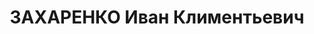 ---
title: ЗАХАРЕНКО Иван Климентьевич
description: "Род. в 1891, Могилевская губ. Проживал: г. Минусинск. Плотник на курорте\
  \ «Тагарское» \n  Арестован 10.10.1936. Обв.: участие в к.-р. организации, подготовка\
  \ теракта. Приговор: ВК ВС СССР, 24.04.1937 – 8 лет ИТЛ. \n  Реабилитирован ВК ВС\
  \ СССР 10.03.1960"
---
